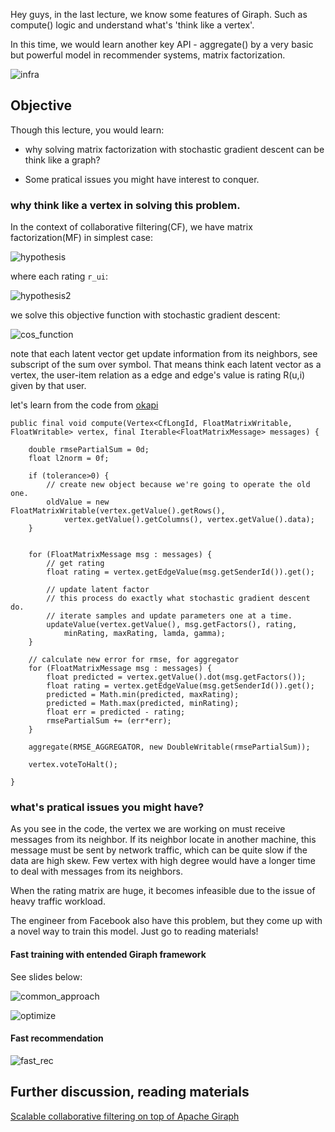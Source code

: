 Hey guys, in the last lecture, we know some features of Giraph. Such as compute() logic and understand what's 'think like a vertex'.

In this time, we would learn another key API - aggregate() by a very basic but powerful model in recommender systems, matrix factorization.

![infra](https://github.com/zihaolucky/data-science-in-action/blob/master/recsys/matrix_factorization/infra.png)


## Objective

Though this lecture, you would learn:

 * why solving matrix factorization with stochastic gradient descent can be think like a graph?

 * Some pratical issues you might have interest to conquer.

### why think like a vertex in solving this problem.

In the context of collaborative filtering(CF), we have matrix factorization(MF) in simplest case:

![hypothesis](https://github.com/zihaolucky/data-science-in-action/blob/master/recsys/matrix_factorization/hypothesis.png)

where each rating `r_ui`:

![hypothesis2](https://github.com/zihaolucky/data-science-in-action/blob/master/recsys/matrix_factorization/hypothesis2.png)

we solve this objective function with stochastic gradient descent:

![cos_function](https://github.com/zihaolucky/data-science-in-action/blob/master/recsys/matrix_factorization/cos_function.png)


note that each latent vector get update information from its neighbors, see subscript of the sum over symbol. That means think each latent vector as a vertex, the user-item relation as a edge and edge's value is rating R(u,i) given by that user.


let's learn from the code from [okapi](https://github.com/grafos-ml/okapi)

```
public final void compute(Vertex<CfLongId, FloatMatrixWritable, FloatWritable> vertex, final Iterable<FloatMatrixMessage> messages) {
    
    double rmsePartialSum = 0d;
    float l2norm = 0f;

    if (tolerance>0) {
        // create new object because we're going to operate the old one.
        oldValue = new FloatMatrixWritable(vertex.getValue().getRows(),
            vertex.getValue().getColumns(), vertex.getValue().data);
    }


    for (FloatMatrixMessage msg : messages) {
        // get rating
        float rating = vertex.getEdgeValue(msg.getSenderId()).get();

        // update latent factor
        // this process do exactly what stochastic gradient descent do.
        // iterate samples and update parameters one at a time.
        updateValue(vertex.getValue(), msg.getFactors(), rating,
            minRating, maxRating, lamda, gamma);
    }

    // calculate new error for rmse, for aggregator
    for (FloatMatrixMessage msg : messages) {
        float predicted = vertex.getValue().dot(msg.getFactors());
        float rating = vertex.getEdgeValue(msg.getSenderId()).get();
        predicted = Math.min(predicted, maxRating);
        predicted = Math.max(predicted, minRating);
        float err = predicted - rating;
        rmsePartialSum += (err*err);
    }

    aggregate(RMSE_AGGREGATOR, new DoubleWritable(rmsePartialSum));

    vertex.voteToHalt();

}
```


### what's pratical issues you might have?

As you see in the code, the vertex we are working on must receive messages from its neighbor. If its neighbor locate in another machine, this message must be sent by network traffic, which can be quite slow if the data are high skew. Few vertex with high degree would have a longer time to deal with messages from its neighbors. 

When the rating matrix are huge, it becomes infeasible due to the issue of heavy traffic workload.

The engineer from Facebook also have this problem, but they come up with a novel way to train this model. Just go to reading materials!

#### Fast training with entended Giraph framework

See slides below:

![common_approach](https://github.com/zihaolucky/data-science-in-action/blob/master/recsys/matrix_factorization/common_approach.png)

![optimize](https://github.com/zihaolucky/data-science-in-action/blob/master/recsys/matrix_factorization/optimize.png)



#### Fast recommendation

![fast_rec](https://github.com/zihaolucky/data-science-in-action/blob/master/recsys/matrix_factorization/fast_rec.png)

## Further discussion, reading materials

[Scalable collaborative filtering on top of Apache Giraph](https://www.youtube.com/watch?v=bHVFOvNHH0I)

 





